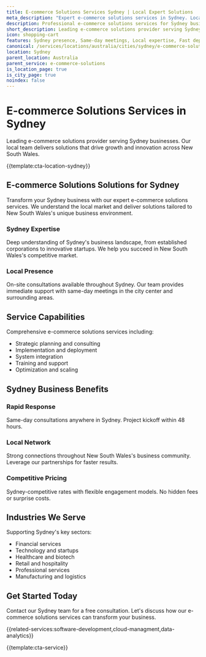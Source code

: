 ```yaml
---
title: E-commerce Solutions Services Sydney | Local Expert Solutions
meta_description: "Expert e-commerce solutions services in Sydney. Local team, same-day consultations, proven results. Transform your business today."
description: Professional e-commerce solutions services for Sydney businesses
short_description: Leading e-commerce solutions provider serving Sydney and New South Wales.
icon: shopping-cart
features: Sydney presence, Same-day meetings, Local expertise, Fast deployment, Competitive rates, Proven track record
canonical: /services/locations/australia/cities/sydney/e-commerce-solutions-sydney.html
location: Sydney
parent_location: Australia
parent_service: e-commerce-solutions
is_location_page: true
is_city_page: true
noindex: false
---
```


# E-commerce Solutions Services in Sydney

Leading e-commerce solutions provider serving Sydney businesses. Our local team delivers solutions that drive growth and innovation across New South Wales.

{{template:cta-location-sydney}}

## E-commerce Solutions Solutions for Sydney

Transform your Sydney business with our expert e-commerce solutions services. We understand the local market and deliver solutions tailored to New South Wales's unique business environment.

### Sydney Expertise

Deep understanding of Sydney's business landscape, from established corporations to innovative startups. We help you succeed in New South Wales's competitive market.

### Local Presence

On-site consultations available throughout Sydney. Our team provides immediate support with same-day meetings in the city center and surrounding areas.

## Service Capabilities

Comprehensive e-commerce solutions services including:
- Strategic planning and consulting
- Implementation and deployment
- System integration
- Training and support
- Optimization and scaling

## Sydney Business Benefits

### Rapid Response
Same-day consultations anywhere in Sydney. Project kickoff within 48 hours.

### Local Network
Strong connections throughout New South Wales's business community. Leverage our partnerships for faster results.

### Competitive Pricing
Sydney-competitive rates with flexible engagement models. No hidden fees or surprise costs.

## Industries We Serve

Supporting Sydney's key sectors:
- Financial services
- Technology and startups
- Healthcare and biotech
- Retail and hospitality
- Professional services
- Manufacturing and logistics

## Get Started Today

Contact our Sydney team for a free consultation. Let's discuss how our e-commerce solutions services can transform your business.

{{related-services:software-development,cloud-managment,data-analytics}}

{{template:cta-service}}
